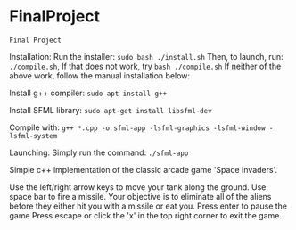 # FinalProject

`Final Project`

Installation:
    Run the installer: `sudo bash ./install.sh`
    Then, to launch, run: `./compile.sh`, If that does not work, try `bash ./compile.sh`
    If neither of the above work, follow the manual installation below:

Install g++ compiler: `sudo apt install g++`

Install SFML library: `sudo apt-get install libsfml-dev`

Compile with: `g++ *.cpp -o sfml-app -lsfml-graphics -lsfml-window -lsfml-system`

Launching:
    Simply run the command: `./sfml-app`

Simple c++ implementation of the classic arcade game 'Space Invaders'.

Use the left/right arrow keys to move your tank along the ground.
Use space bar to fire a missile. Your objective is to eliminate all of the aliens
before they either hit you with a missile or eat you.
Press enter to pause the game
Press escape or click the 'x' in the top right corner to exit the game.
